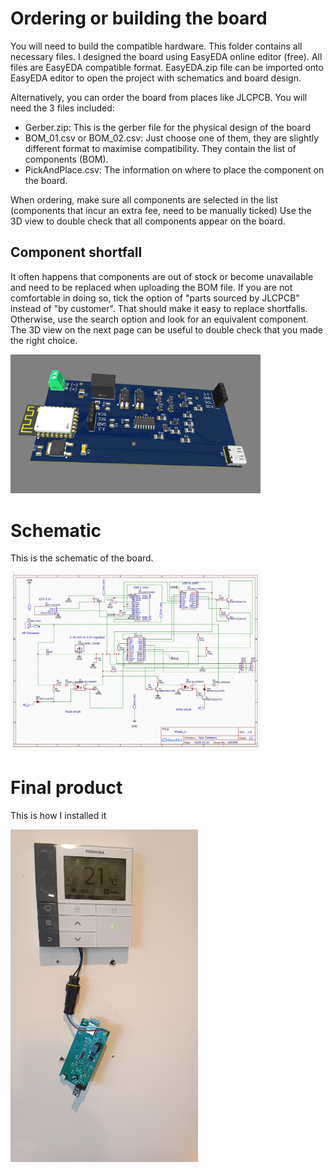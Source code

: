 # Ordering or building the board

You will need to build the compatible hardware. This folder contains all necessary files. I designed the board using EasyEDA online editor (free). All files are EasyEDA compatible format.
EasyEDA.zip file can be imported onto EasyEDA editor to open the project with schematics and board design.

Alternatively, you can order the board from places like JLCPCB. You will need the 3 files included:

  - Gerber.zip: This is the gerber file for the physical design of the board
  - BOM_01.csv or BOM_02.csv: Just choose one of them, they are slightly different format to maximise compatibility. They contain the list of components (BOM).
  - PickAndPlace.csv: The information on where to place the component on the board.

When ordering, make sure all components are selected in the list (components that incur an extra fee, need to be manually ticked)
Use the 3D view to double check that all components appear on the board.


## Component shortfall

It often happens that components are out of stock or become unavailable and need to be replaced when uploading the BOM file. If you are not comfortable in doing so,
tick the option of "parts sourced by JLCPCB" instead of "by customer". That should make it easy to replace shortfalls. Otherwise, use the search option and look for an equivalent component. The 3D view on the next page can be useful to double check that you made the right choice.

<img src="Board.JPG" width="400">


# Schematic

This is the schematic of the board.

<img src="Schematic.JPG" width="400">

# Final product

This is how I installed it

<img src="Final.jpg" width="300">


